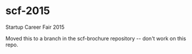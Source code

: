 # scf-2015
Startup Career Fair 2015

Moved this to a branch in the scf-brochure repository -- don't work on this repo.
